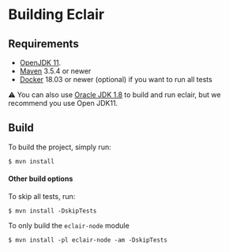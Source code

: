 # Building Eclair

## Requirements
- [OpenJDK 11](https://jdk.java.net/11/).
- [Maven](https://maven.apache.org/download.cgi) 3.5.4 or newer
- [Docker](https://www.docker.com/) 18.03 or newer (optional) if you want to run all tests

:warning: You can also use [Oracle JDK 1.8](http://www.oracle.com/technetwork/java/javase/downloads/jdk8-downloads-2133151.html) to build and run eclair, but we recommend you use Open JDK11. 

## Build
To build the project, simply run:
```shell
$ mvn install
```

#### Other build options

To skip all tests, run:
```shell
$ mvn install -DskipTests
```
To only build the `eclair-node` module
```shell
$ mvn install -pl eclair-node -am -DskipTests
```

